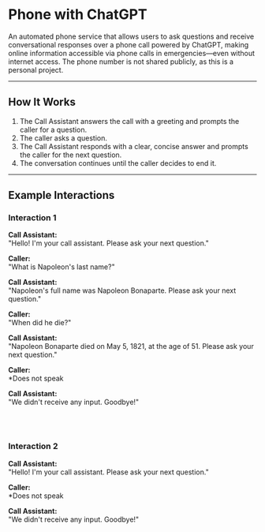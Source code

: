# Phone with ChatGPT

An automated phone service that allows users to ask questions and receive conversational responses over a phone call powered by ChatGPT, making online information accessible via phone calls in emergencies—even without internet access. The phone number is not shared publicly, as this is a personal project. 

---

## How It Works

1. The Call Assistant answers the call with a greeting and prompts the caller for a question.
2. The caller asks a question.
3. The Call Assistant responds with a clear, concise answer and prompts the caller for the next question.
4. The conversation continues until the caller decides to end it.

---

## Example Interactions
### Interaction 1

**Call Assistant:**  
"Hello! I'm your call assistant. Please ask your next question."

**Caller:**  
"What is Napoleon's last name?"

**Call Assistant:**  
"Napoleon's full name was Napoleon Bonaparte. Please ask your next question."

**Caller:**  
"When did he die?"

**Call Assistant:**  
"Napoleon Bonaparte died on May 5, 1821, at the age of 51. Please ask your next question."

**Caller:**  
*Does not speak

**Call Assistant:**  
"We didn't receive any input. Goodbye!"

<br><br>
### Interaction 2

**Call Assistant:**  
"Hello! I'm your call assistant. Please ask your next question."

**Caller:**  
*Does not speak

**Call Assistant:**  
"We didn't receive any input. Goodbye!"
